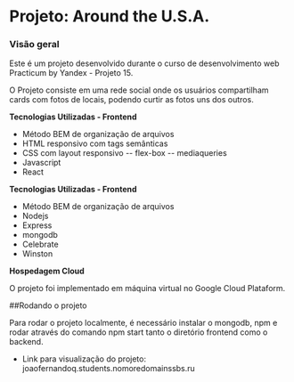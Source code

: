 # Projeto: Around the U.S.A.

### Visão geral

Este é um projeto desenvolvido durante o curso de desenvolvimento web Practicum by Yandex - Projeto 15.

O Projeto consiste em uma rede social onde os usuários compartilham cards com fotos de locais, podendo curtir as fotos uns dos outros.

**Tecnologias Utilizadas - Frontend**

- Método BEM de organização de arquivos
- HTML responsivo com tags semânticas
- CSS com layout responsivo
  -- flex-box
  -- mediaqueries
- Javascript
- React

**Tecnologias Utilizadas - Frontend**

- Método BEM de organização de arquivos
- Nodejs
- Express
- mongodb
- Celebrate
- Winston

**Hospedagem Cloud**

O projeto foi implementado em máquina virtual no Google Cloud Plataform.

##Rodando o projeto

Para rodar o projeto localmente, é necessário instalar o mongodb, npm e rodar através do comando npm start tanto o diretório frontend como o backend.

- Link para visualização do projeto: joaofernandoq.students.nomoredomainssbs.ru
